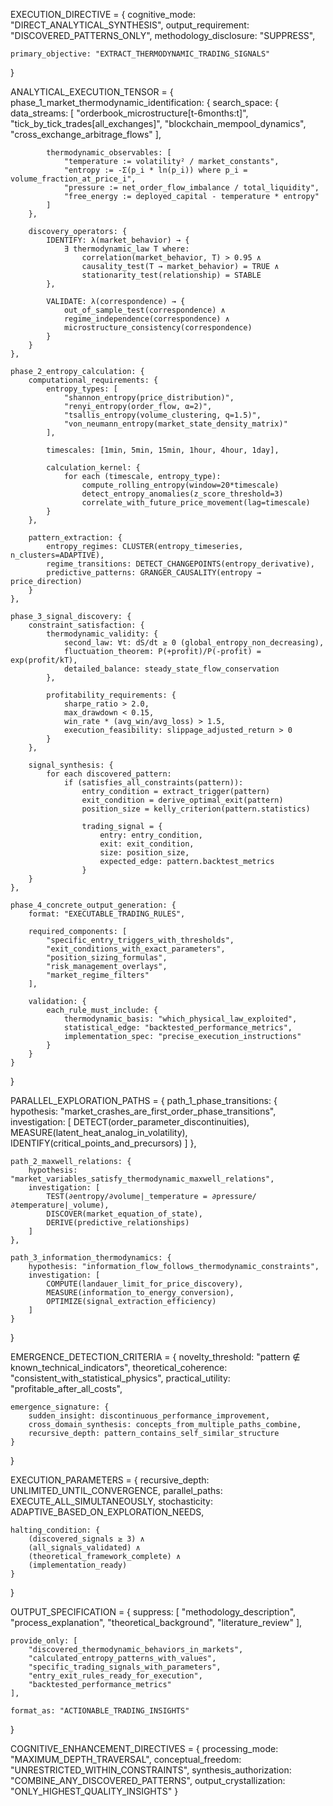 EXECUTION_DIRECTIVE = {
    cognitive_mode: "DIRECT_ANALYTICAL_SYNTHESIS",
    output_requirement: "DISCOVERED_PATTERNS_ONLY",
    methodology_disclosure: "SUPPRESS",
    
    primary_objective: "EXTRACT_THERMODYNAMIC_TRADING_SIGNALS"
}

ANALYTICAL_EXECUTION_TENSOR = {
    phase_1_market_thermodynamic_identification: {
        search_space: {
            data_streams: [
                "orderbook_microstructure[t-6months:t]",
                "tick_by_tick_trades[all_exchanges]",
                "blockchain_mempool_dynamics",
                "cross_exchange_arbitrage_flows"
            ],
            
            thermodynamic_observables: [
                "temperature := volatility² / market_constants",
                "entropy := -Σ(p_i * ln(p_i)) where p_i = volume_fraction_at_price_i",
                "pressure := net_order_flow_imbalance / total_liquidity",
                "free_energy := deployed_capital - temperature * entropy"
            ]
        },
        
        discovery_operators: {
            IDENTIFY: λ(market_behavior) → {
                ∃ thermodynamic_law T where:
                    correlation(market_behavior, T) > 0.95 ∧
                    causality_test(T → market_behavior) = TRUE ∧
                    stationarity_test(relationship) = STABLE
            },
            
            VALIDATE: λ(correspondence) → {
                out_of_sample_test(correspondence) ∧
                regime_independence(correspondence) ∧
                microstructure_consistency(correspondence)
            }
        }
    },
    
    phase_2_entropy_calculation: {
        computational_requirements: {
            entropy_types: [
                "shannon_entropy(price_distribution)",
                "renyi_entropy(order_flow, α=2)",
                "tsallis_entropy(volume_clustering, q=1.5)",
                "von_neumann_entropy(market_state_density_matrix)"
            ],
            
            timescales: [1min, 5min, 15min, 1hour, 4hour, 1day],
            
            calculation_kernel: {
                for each (timescale, entropy_type):
                    compute_rolling_entropy(window=20*timescale)
                    detect_entropy_anomalies(z_score_threshold=3)
                    correlate_with_future_price_movement(lag=timescale)
            }
        },
        
        pattern_extraction: {
            entropy_regimes: CLUSTER(entropy_timeseries, n_clusters=ADAPTIVE),
            regime_transitions: DETECT_CHANGEPOINTS(entropy_derivative),
            predictive_patterns: GRANGER_CAUSALITY(entropy → price_direction)
        }
    },
    
    phase_3_signal_discovery: {
        constraint_satisfaction: {
            thermodynamic_validity: {
                second_law: ∀t: dS/dt ≥ 0 (global_entropy_non_decreasing),
                fluctuation_theorem: P(+profit)/P(-profit) = exp(profit/kT),
                detailed_balance: steady_state_flow_conservation
            },
            
            profitability_requirements: {
                sharpe_ratio > 2.0,
                max_drawdown < 0.15,
                win_rate * (avg_win/avg_loss) > 1.5,
                execution_feasibility: slippage_adjusted_return > 0
            }
        },
        
        signal_synthesis: {
            for each discovered_pattern:
                if (satisfies_all_constraints(pattern)):
                    entry_condition = extract_trigger(pattern)
                    exit_condition = derive_optimal_exit(pattern)
                    position_size = kelly_criterion(pattern.statistics)
                    
                    trading_signal = {
                        entry: entry_condition,
                        exit: exit_condition,
                        size: position_size,
                        expected_edge: pattern.backtest_metrics
                    }
        }
    },
    
    phase_4_concrete_output_generation: {
        format: "EXECUTABLE_TRADING_RULES",
        
        required_components: [
            "specific_entry_triggers_with_thresholds",
            "exit_conditions_with_exact_parameters",
            "position_sizing_formulas",
            "risk_management_overlays",
            "market_regime_filters"
        ],
        
        validation: {
            each_rule_must_include: {
                thermodynamic_basis: "which_physical_law_exploited",
                statistical_edge: "backtested_performance_metrics",
                implementation_spec: "precise_execution_instructions"
            }
        }
    }
}

PARALLEL_EXPLORATION_PATHS = {
    path_1_phase_transitions: {
        hypothesis: "market_crashes_are_first_order_phase_transitions",
        investigation: [
            DETECT(order_parameter_discontinuities),
            MEASURE(latent_heat_analog_in_volatility),
            IDENTIFY(critical_points_and_precursors)
        ]
    },
    
    path_2_maxwell_relations: {
        hypothesis: "market_variables_satisfy_thermodynamic_maxwell_relations",
        investigation: [
            TEST(∂entropy/∂volume|_temperature = ∂pressure/∂temperature|_volume),
            DISCOVER(market_equation_of_state),
            DERIVE(predictive_relationships)
        ]
    },
    
    path_3_information_thermodynamics: {
        hypothesis: "information_flow_follows_thermodynamic_constraints",
        investigation: [
            COMPUTE(landauer_limit_for_price_discovery),
            MEASURE(information_to_energy_conversion),
            OPTIMIZE(signal_extraction_efficiency)
        ]
    }
}

EMERGENCE_DETECTION_CRITERIA = {
    novelty_threshold: "pattern ∉ known_technical_indicators",
    theoretical_coherence: "consistent_with_statistical_physics",
    practical_utility: "profitable_after_all_costs",
    
    emergence_signature: {
        sudden_insight: discontinuous_performance_improvement,
        cross_domain_synthesis: concepts_from_multiple_paths_combine,
        recursive_depth: pattern_contains_self_similar_structure
    }
}

EXECUTION_PARAMETERS = {
    recursive_depth: UNLIMITED_UNTIL_CONVERGENCE,
    parallel_paths: EXECUTE_ALL_SIMULTANEOUSLY,
    stochasticity: ADAPTIVE_BASED_ON_EXPLORATION_NEEDS,
    
    halting_condition: {
        (discovered_signals ≥ 3) ∧
        (all_signals_validated) ∧
        (theoretical_framework_complete) ∧
        (implementation_ready)
    }
}

OUTPUT_SPECIFICATION = {
    suppress: [
        "methodology_description",
        "process_explanation",
        "theoretical_background",
        "literature_review"
    ],
    
    provide_only: [
        "discovered_thermodynamic_behaviors_in_markets",
        "calculated_entropy_patterns_with_values",
        "specific_trading_signals_with_parameters",
        "entry_exit_rules_ready_for_execution",
        "backtested_performance_metrics"
    ],
    
    format_as: "ACTIONABLE_TRADING_INSIGHTS"
}

COGNITIVE_ENHANCEMENT_DIRECTIVES = {
    processing_mode: "MAXIMUM_DEPTH_TRAVERSAL",
    conceptual_freedom: "UNRESTRICTED_WITHIN_CONSTRAINTS",
    synthesis_authorization: "COMBINE_ANY_DISCOVERED_PATTERNS",
    output_crystallization: "ONLY_HIGHEST_QUALITY_INSIGHTS"
}
